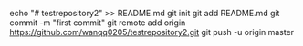 echo "# testrepository2" >> README.md
git init
git add README.md
git commit -m "first commit"
git remote add origin https://github.com/wanqq0205/testrepository2.git
git push -u origin master
